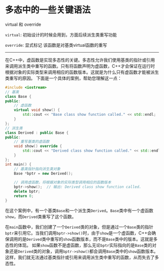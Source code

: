 # 多态中的一些关键语法

virtual 和 override

`virtual`: 初始设计的时候会用到，方面后续派生类重写功能

`override`: 显式标记 该函数是对基类virtual函数的重写

---

在C++中，虚函数是实现多态性的关键。多态性允许我们使用基类的指针或引用来调用派生类中重写的函数。只有将函数声明为虚函数，C++才会保证在运行时根据对象的实际类型来调用相应的函数版本。这就是为什么只有虚函数才能被派生类重写的原因。
下面是一个具体的案例，帮助您理解这一点：
```cpp
#include <iostream>
// 基类
class Base {
public:
    // 虚函数
    virtual void show() {
        std::cout << "Base class show function called." << std::endl;
    }
};
// 派生类
class Derived : public Base {
public:
    // 重写基类的虚函数
    void show() override {
        std::cout << "Derived class show function called." << std::endl;
    }
};
int main() {
    // 基类指针指向派生类对象
    Base *bptr = new Derived();
    
    // 调用虚函数，将根据对象的实际类型调用相应的函数版本
    bptr->show();  // 输出: Derived class show function called.
    delete bptr;
    return 0;
}
```
在这个案例中，有一个基类`Base`和一个派生类`Derived`。`Base`类中有一个虚函数`show`，而`Derived`类重写了这个函数。

在`main`函数中，我们创建了一个`Derived`类的对象，但是通过一个`Base`类的指针`bptr`来引用它。当我们调用`bptr->show()`时，由于`show`是一个虚函数，C++会确保调用的是`Derived`类中重写的`show`函数版本，而不是`Base`类中的版本。这就是多态性的体现。
如果`show`函数不是虚函数，那么无论`bptr`实际指向的是`Base`类的对象还是`Derived`类的对象，调用`bptr->show()`都会调用`Base`类中的`show`函数版本。这样，我们就无法通过基类指针或引用来调用派生类中重写的函数，从而失去了多态性。


